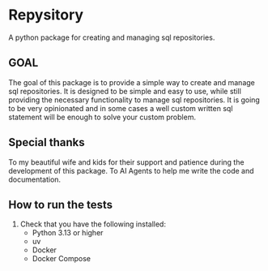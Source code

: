 # Repysitory

A python package for creating and managing sql repositories.

## GOAL
The goal of this package is to provide a simple way to create and manage sql repositories. 
It is designed to be simple and easy to use, while still providing the necessary functionality to manage sql repositories.
It is going to be very opinionated and in some cases a well custom written sql statement will be enough to solve your custom problem.

## Special thanks
To my beautiful wife and kids for their support and patience during the development of this package.
To AI Agents to help me write the code and documentation.


## How to run the tests
1. Check that you have the following installed:
   - Python 3.13 or higher
   - uv
   - Docker
   - Docker Compose


